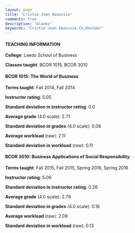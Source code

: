 ```yaml
---
layout: page
title: "Cristie Jean Aboussie" 
comments: true
description: "blanks"
keywords: "Cristie Jean Aboussie,CU,Boulder"
---
```

<head>
<script src="https://ajax.googleapis.com/ajax/libs/jquery/2.1.3/jquery.min.js"></script>
<script src="https://dl.dropboxusercontent.com/s/pc42nxpaw1ea4o9/highcharts.js?dl=0"></script>
<!-- <script src="../assets/js/highcharts.js"></script> -->
<style type="text/css">@font-face {
	font-family: "Bebas Neue";
	src: url(https://www.filehosting.org/file/details/544349/BebasNeue Regular.otf) format("opentype");
	}
	h1.Bebas { 
		font-family: "Bebas Neue", Verdana, Tahoma;
	}
</style>
</head>
	   
#### TEACHING INFORMATION

**College**: Leeds School of Business

**Classes taught**: BCOR 1015, BCOR 3010

#### BCOR 1015: The World of Business

**Terms taught**: Fall 2014, Fall 2014

**Instructor rating**: 5.05

**Standard deviation in instructor rating**: 0.0

**Average grade** (4.0 scale): 2.71

**Standard deviation in grades** (4.0 scale): 0.08

**Average workload** (raw): 2.11

**Standard deviation in workload** (raw): 0.11

#### BCOR 3010: Business Applications of Social Responsibility

**Terms taught**: Fall 2015, Fall 2015, Spring 2016, Spring 2016

**Instructor rating**: 5.06

**Standard deviation in instructor rating**: 0.26

**Average grade** (4.0 scale): 2.79

**Standard deviation in grades** (4.0 scale): 0.16

**Average workload** (raw): 2.09

**Standard deviation in workload** (raw): 0.13

